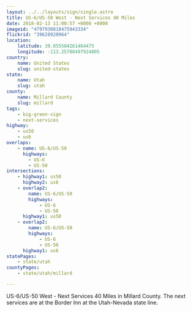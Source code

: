 ```yaml
---
layout: ../../layouts/sign/single.astro
title: US-6/US-50 West - Next Services 40 Miles
date: 2018-02-13 11:00:57 +0000 +0000
imageid: "4797930818475943334"
flickrid: "39628920964"
location:
    latitude: 39.055584261464475
    longitude: -113.25788497924805
country:
    name: United States
    slug: united-states
state:
    name: Utah
    slug: utah
county:
    name: Millard County
    slug: millard
tags:
    - big-green-sign
    - next-services
highway:
    - us50
    - us6
overlaps:
    - name: US-6/US-50
      highways:
        - US-6
        - US-50
intersections:
    - highway1: us50
      highway2: us6
    - overlap2:
        name: US-6/US-50
        highways:
            - US-6
            - US-50
      highway1: us50
    - overlap2:
        name: US-6/US-50
        highways:
            - US-6
            - US-50
      highway1: us6
statePages:
    - state/utah
countyPages:
    - state/utah/millard

---
```

US-6/US-50 West - Next Services 40 Miles in Millard County.  The next services are at the Border Inn at the Utah-Nevada state line.